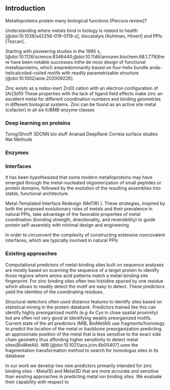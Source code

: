 ## Introduction

Metalloproteins protein many biological functions [Percora review]? 

Understanding where metals bind in biology is related to health [@doi:10.1038/s42256-019-0119-z], biocatalyis [Kuhlman, Hilvert] and PPIs [Tezcan]. 

Starting with pioneering studies in the 1990 s,[@doi:10.1126/science.8346440;@doi:10.1146/annurev.biochem.68.1.779]there have been notable successes inthe de novo design of functional metalloproteins, which arepredominantly based on four-helix bundle anda-helicalcoiled-coiled motifs with readily parametrizable structure [@doi:10.1002/anie.202009226]. 


Zinc exists as a redox-inert Zn(II) cation with an electron configuration of [Ar]3d10
These properties with the lack of ligand field effects make zinc an excellent metal for different coordination numbers and binding geometries in different biological systems.
 Zinc can be found as an active site metal (cofactor) in all six IUBMB enzyme classes
### Deep learning on proteins
Torng/Shroff 3DCNN bio stuff 
Ananad DeepRank
Correia surface studies Nat Methods 


### Enzymes

### Interfaces
It has been hypothesized that some modern metalloproteins may have emerged through the metal-nucleated oligomerization of small peptides or protein domains, followed by the evolution of the resulting assemblies into stable, functional architecture.


Metal-Templated Interface Redesign (MeTIR) ). These strategies, inspired by both the proposed evolutionary roles of metals and their prevalence in natural PPIs, take advantage of the favorable properties of metal coordination (bonding strength, directionality, and reversibility) to guide protein self-assembly with minimal design and engineering

In order to circumvent the complexity of constructing extensive noncovalent interfaces, which are typically involved in natural PPIs

### Existing approaches

Computational predictors of metal-binding sites built on sequence analyses are mostly based on scanning the sequence of a target protein to identify those regions where amino acid patterns match a metal-binding site fingerprint. For zinc binding sites often two histidine spaced by one residue which allows to readily detect the motif are easy to detect. These predictors yield the identites of the coordinating residues. 

Structural detectors often used distance features to identify sites based on statistical mining in the protein databank.  Predictors trained like this can identify highly preorganized motifs (e.g 4x Cys in close spatial proximity) but are often not very good at identifying weakly preorganized motifs. Current state of the art predictors (MIB, BioMetAll) use fragments/homology to predict the location of the metal or backbone preorganization predicting an approximate position of the metal that is less sensitive to the exact side chain geometry thus affording higher sensitivity to detect metal sites(BioMetAll). MIB [@doi:10.1021/acs.jcim.6b00407] uses the fragmentation transformation method to search for homologus sites in its database


In our work we develop two new predictors primarily intended for zinc binding sites - Metal1D and Metal3D that are more accurate and sensitive than existing approaches in predicting metal ion binding sites. We evaluate their capability with respect to 

